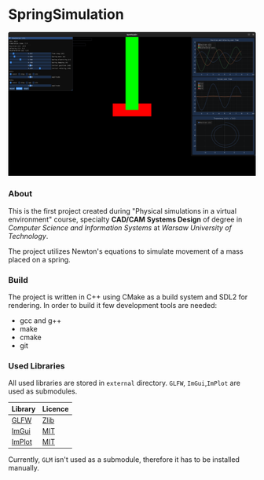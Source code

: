 # SpringSimulation

![Spring App](img.png)

### About

This is the first project created during "Physical simulations in a virtual
environment" course, specialty **CAD/CAM Systems Design** of degree in *Computer Science
and Information Systems* at *Warsaw University of Technology*.

The project utilizes Newton's equations to simulate movement of a mass placed on a spring.

### Build

The project is written in C++ using CMake as a build system and SDL2 for rendering.
In order to build it few development tools are needed:

- gcc and g++
- make
- cmake
- git

### Used Libraries

All used libraries are stored in `external` directory. `GLFW`, `ImGui`,`ImPlot` are
used as submodules.

| Library                                     | Licence                                                          |
|---------------------------------------------|------------------------------------------------------------------|
| [GLFW](https://github.com/glfw/glfw)        | [Zlib](https://github.com/glfw/glfw?tab=Zlib-1-ov-file#readme)   |
| [ImGui](https://github.com/ocornut/imgui)   | [MIT](https://github.com/ocornut/imgui?tab=MIT-1-ov-file#readme) |
| [ImPlot](https://github.com/epezent/implot) | [MIT](https://github.com/epezent/implot?tab=MIT-1-ov-file)       |

Currently, `GLM` isn't used as a submodule, therefore it has to be installed manually.